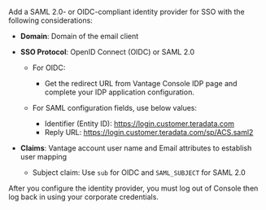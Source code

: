 Add a SAML 2.0- or OIDC-compliant identity provider for SSO with the following considerations:

- **Domain**: Domain of the email client
- **SSO Protocol**: OpenID Connect (OIDC) or SAML 2.0

  - For OIDC:
    - Get the redirect URL from Vantage Console IDP page and complete your IDP application configuration.


  - For SAML configuration fields, use below values:
    - Identifier (Entity ID): https://login.customer.teradata.com
    - Reply URL: https://login.customer.teradata.com/sp/ACS.saml2

- **Claims**: Vantage account user name and Email attributes to establish user mapping

  - Subject claim: Use `sub` for OIDC and `SAML_SUBJECT` for SAML 2.0


 
After you configure the identity provider, you must log out of Console then log back in using your corporate credentials.


